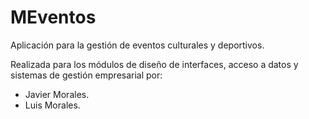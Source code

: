 # MEventos
Aplicación para la gestión de eventos culturales y deportivos.

Realizada para los módulos de diseño de interfaces, acceso a datos y sistemas de gestión empresarial por:

* Javier Morales.
* Luis Morales.
